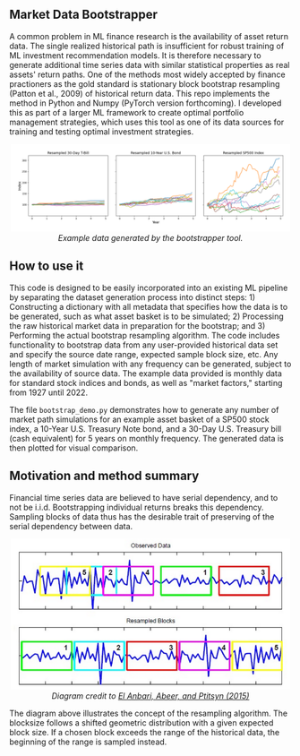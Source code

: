 
## Market Data Bootstrapper

A common problem in ML finance research is the availability of asset return data. The single realized historical path is insufficient for robust training of ML investment recommendation models. It is therefore necessary to generate additional time series data with similar statistical properties as real assets' return paths. One of the methods most widely accepted by finance practioners as the gold standard is stationary block bootstrap resampling (Patton et al., 2009) of historical return data. This repo implements the method in Python and Numpy (PyTorch version forthcoming). I developed this as part of a larger ML framework to create optimal portfolio management strategies, which uses this tool as one of its data sources for training and testing optimal investment strategies.

<p style="text-align: center;">
    <img src="example_plot.png" width="500"  /><br> 
    <em > Example data generated by the bootstrapper tool.</em>
</p>


## How to use it

This code is designed to be easily incorporated into an existing ML pipeline by separating the dataset generation process into distinct steps: 1) Constructing a dictionary with all  metadata that specifies how the data is to be generated, such as what asset basket is to be simulated; 2) Processing the raw historical market data in preparation for the bootstrap; and 3) Performing the actual bootstrap resampling algorithm. The code includes functionality to bootstrap data from any user-provided historical data set and specify the source date range, expected sample block size, etc. Any length of market simulation with any frequency can be generated, subject to the availability of source data. The example data provided is monthly data for standard stock indices and bonds, as well as "market factors," starting from 1927 until 2022. 

The file `bootstrap_demo.py` demonstrates how to generate any number of market path simulations for an example asset basket of a SP500 stock index, a 10-Year U.S. Treasury Note bond, and a 30-Day U.S. Treasury bill (cash equivalent) for 5 years on monthly frequency. The generated data is then plotted for visual comparison. 


## Motivation and method summary

Financial time series data are believed to have serial dependency, and to not be i.i.d. Bootstrapping individual returns breaks this dependency. Sampling blocks of data thus has the desirable trait of preserving of the serial dependency between data. 

<p style="text-align: center;">
    <img src="block_bootstrap.png" width="500"  /><br> 
    <em > Diagram credit to
<a href="https://journals.plos.org/plosone/article?id=10.1371/journal.pone.0131111">El Anbari, Abeer, and Ptitsyn (2015)</a>
</em>
</p>

The diagram above illustrates the concept of the resampling algorithm. The blocksize follows a shifted geometric distribution with a given expected block size. If a chosen block exceeds the range of the historical data, the beginning of the range is sampled instead. 

